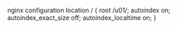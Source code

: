 nginx configuration
location / {
	root   /u01/;
	autoindex on;
  autoindex_exact_size off;
	autoindex_localtime on;
}

